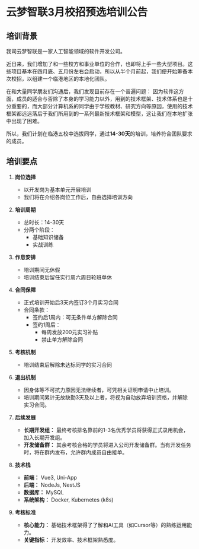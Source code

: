 # 云梦智联3月校招预选培训公告

## 培训背景
我司云梦智联是一家人工智能领域的软件开发公司。

近日来，我们增加了和一些校方和事业单位的合作，也即将上手一些大型项目。这些项目基本在四月底、五月份左右会启动，所以从半个月前起，我们便开始筹备本次校招，以组建一个临港地区的本地化团队。

在和大量同学朋友们沟通后，我们发现目前存在一个普遍问题：
因为软件这方面，成员的适合与否除了本身的学习能力以外，用到的技术框架、技术体系也是十分重要的，而大部分计算机系的同学由于学校教材、研究方向等原因，使用的技术框架都远远落后于我们所用到的一系列最新技术框架和模型，这让我们在本地扩张中出现了困难。

所以，我们计划在临港五校中选拔同学，通过**14-30天**的培训，培养符合团队要求的成员。

## 培训要点
1. **岗位选择**
   - 以开发岗为基本单元开展培训
   - 我们将在介绍各岗位工作后，自由选择培训方向

2. **培训周期**
   - 总时长：14-30天
   - 分两个阶段：
     - 基础知识储备
     - 实战训练

3. **作息安排**
   - 培训期间无休假
   - 培训结束后留任实行周六周日轮班单休

4. **合同保障**
   - 正式培训开始后3天内签订3个月实习合同
   - 合同条款：
     - 签约后1周内：可无条件单方解除合同
     - 签约1周后：
       - 每周发放200元实习补贴
       - 禁止单方解除合同

5. **考核机制**
   - 培训结束后解除未达标同学的实习合同

6. **退出机制**
   - 因身体等不可抗力原因无法继续者，可凭相关证明申请中止培训。
   - 培训期间累计无故缺勤3天及以上者，将视为自动放弃培训资格，并解除实习合同。

7. **后续发展**
   - **长期开发组：** 最终考核排名靠前的1-3名优秀学员将获得正式录用机会，加入长期开发组。
   - **开发储备群：** 其余考核合格的学员将进入公司开发储备群。当有开发任务时，将在群内发布，允许群内成员自由接单。

8. **技术栈**
   - **前端：** Vue3, Uni-App
   - **后端：** NodeJs, NestJS
   - **数据库：** MySQL
   - **系统架构：** Docker, Kubernetes (k8s)

9. **考核标准**
   - **核心能力：** 基础技术框架得了了解和AI工具（如Cursor等）的熟练运用能力。
   - **关键指标：** 开发效率、技术框架熟悉度。